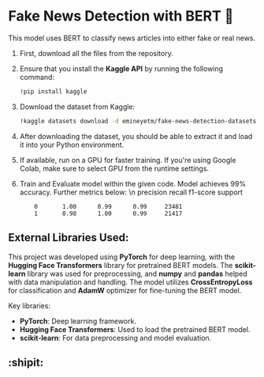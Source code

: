 # Fake News Detection with BERT :newspaper:

This model uses BERT to classify news articles into either fake or real news. 

1. First, download all the files from the repository.
2. Ensure that you install the **Kaggle API** by running the following command:
   ```bash
   !pip install kaggle
   ```
3. Download the dataset from Kaggle:
   ```bash
   !kaggle datasets download -d emineyetm/fake-news-detection-datasets
   ```
4. After downloading the dataset, you should be able to extract it and load it into your Python environment.
5. If available, run on a GPU for faster training. If you're using Google Colab, make sure to select GPU from the runtime settings.
6. Train and Evaluate model within the given code. Model achieves 99% accuracy. Further metrics below: \n
               precision    recall  f1-score   support
           
           0       1.00      0.99      0.99     23481
           1       0.98      1.00      0.99     21417

## External Libraries Used:
This project was developed using **PyTorch** for deep learning, with the **Hugging Face Transformers** library for pretrained BERT models. The **scikit-learn** library was used for preprocessing, and **numpy** and **pandas** helped with data manipulation and handling. The model utilizes **CrossEntropyLoss** for classification and **AdamW** optimizer for fine-tuning the BERT model.

Key libraries:
- **PyTorch**: Deep learning framework.
- **Hugging Face Transformers**: Used to load the pretrained BERT model.
- **scikit-learn**: For data preprocessing and model evaluation.
  
## :shipit:

